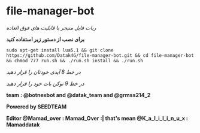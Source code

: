 # file-manager-bot

*ربات فایل منیجر با قابلیت های فوق العاده*

**برای نصب از دستور زیر استفاده کنید**

``sudo apt-get install lua5.1 && git clone https://github.com/Datak4G/file-manager-bot.git && cd file-manager-bot && chmod 777 run.sh && ./run.sh install && ./run.sh``

_در خط 8 آیدی خودتان را قرار دهید_

_در خط 9 توکن بات خود را قرار دهید_

**team : @botnexbot and @datak_team and @grmss214_2**

**Powered by SEEDTEAM**

**Editor @Mamad_over : Mamad_Over :| that's mean @K_a_I_i_I_i_n_u_x : Mamaddatak**
